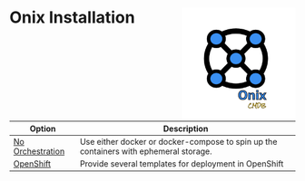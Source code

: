 # Onix Installation <img src="../../docs/pics/ox.png" width="200" height="200" align="right">

| Option | Description |
|---|---|
| [No Orchestration](./container/readme.md) | Use either docker or docker-compose to spin up the containers with ephemeral storage. |
| [OpenShift](./openshift/readme.md) | Provide several templates for deployment in OpenShift |
